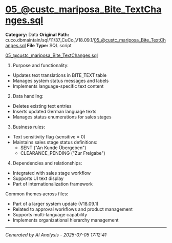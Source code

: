 # 05_@custc_mariposa_Bite_TextChanges.sql

**Category:** Data
**Original Path:** cuco.dbmaintain/sql/11/37_CuCo_V18.09.1/05_@custc_mariposa_Bite_TextChanges.sql
**File Type:** SQL script

05_@custc_mariposa_Bite_TextChanges.sql
1. Purpose and functionality:
- Updates text translations in BITE_TEXT table
- Manages system status messages and labels
- Implements language-specific text content

2. Data handling:
- Deletes existing text entries
- Inserts updated German language texts
- Manages status enumerations for sales stages

3. Business rules:
- Text sensitivity flag (sensitive = 0)
- Maintains sales stage status definitions:
  - SENT ("An Kunde Übergeben")
  - CLEARANCE_PENDING ("Zur Freigabe")

4. Dependencies and relationships:
- Integrated with sales stage workflow
- Supports UI text display
- Part of internationalization framework

Common themes across files:
- Part of a larger system update (V18.09.1)
- Related to approval workflows and product management
- Supports multi-language capability
- Implements organizational hierarchy management

---
*Generated by AI Analysis - 2025-07-05 17:12:41*
